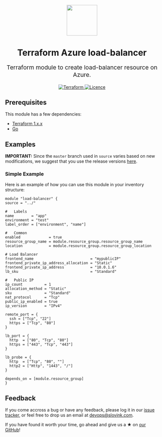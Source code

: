 
<p align="center"> <img src="https://user-images.githubusercontent.com/50652676/62349836-882fef80-b51e-11e9-99e3-7b974309c7e3.png" width="100" height="100"></p>


<h1 align="center">
    Terraform Azure load-balancer
</h1>

<p align="center" style="font-size: 1.2rem;"> 
    Terraform module to create load-balancer resource on Azure.
     </p>

<p align="center">

<a href="https://www.terraform.io">
  <img src="https://img.shields.io/badge/Terraform-v1.1.7-green" alt="Terraform">
</a>
<a href="LICENSE.md">
  <img src="https://img.shields.io/badge/License-APACHE-blue.svg" alt="Licence">
</a>






## Prerequisites

This module has a few dependencies:

- [Terraform 1.x.x](https://learn.hashicorp.com/terraform/getting-started/install.html)
- [Go](https://golang.org/doc/install)







## Examples


**IMPORTANT:** Since the `master` branch used in `source` varies based on new modifications, we suggest that you use the release versions [here](https://github.com/slovink/terraform-azure-load-balancer/releases).


### Simple Example
Here is an example of how you can use this module in your inventory structure:
  ```hcl
module "load-balancer" {
  source = "../"

  #   Labels
  name        = "app"
  environment = "test"
  label_order = ["environment", "name"]

  #   Common
  enabled             = true
  resource_group_name = module.resource_group.resource_group_name
  location            = module.resource_group.resource_group_location

  # Load Balancer
  frontend_name                          = "mypublicIP"
  frontend_private_ip_address_allocation = "Static"
  frontend_private_ip_address            = "10.0.1.6"
  lb_sku                                 = "Standard"

  #   Public IP
  ip_count          = 1
  allocation_method = "Static"
  sku               = "Standard"
  nat_protocol      = "Tcp"
  public_ip_enabled = true
  ip_version        = "IPv4"

  remote_port = {
    ssh = ["Tcp", "22"]
    https = ["Tcp", "80"]
  }

  lb_port = {
    http  = ["80", "Tcp", "80"]
    https = ["443", "Tcp", "443"]
  }

  lb_probe = {
    http  = ["Tcp", "80", ""]
    http2 = ["Http", "1443", "/"]
  }

  depends_on = [module.resource_group]
}
  ```



## Feedback
If you come accross a bug or have any feedback, please log it in our [issue tracker](https://github.com/slovink/terraform-azure-load-balancer/issues), or feel free to drop us an email at [devops@slovink.com](mailto:devops@slovink.com).

If you have found it worth your time, go ahead and give us a ★ on [our GitHub](https://github.com/slovink/terraform-azure-load-balancer)!
